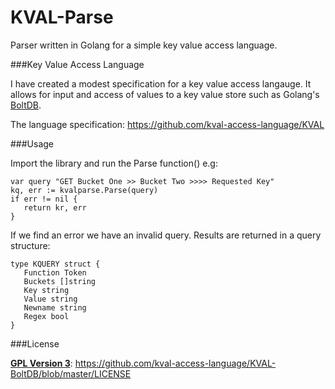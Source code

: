 # KVAL-Parse

Parser written in Golang for a simple key value access language. 

###Key Value Access Language

I have created a modest specification for a key value access langauge. 
It allows for input and access of values to a key value store such as Golang's
[BoltDB](https://github.com/boltdb/). 

The language specification: https://github.com/kval-access-language/KVAL 

###Usage

Import the library and run the Parse function() e.g: 

    var query "GET Bucket One >> Bucket Two >>>> Requested Key"
    kq, err := kvalparse.Parse(query)
    if err != nil {
       return kr, err
    }

If we find an error we have an invalid query. Results are returned in a query
structure:

    type KQUERY struct { 
       Function Token
       Buckets []string  
       Key string
       Value string
       Newname string
       Regex bool
    }

###License

**[GPL Version 3](http://choosealicense.com/licenses/gpl-3.0/)**: https://github.com/kval-access-language/KVAL-BoltDB/blob/master/LICENSE
